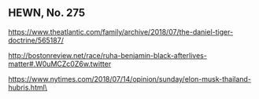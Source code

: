 ## HEWN, No. 275

https://www.theatlantic.com/family/archive/2018/07/the-daniel-tiger-doctrine/565187/

http://bostonreview.net/race/ruha-benjamin-black-afterlives-matter#.W0uMCZc0Z6w.twitter

https://www.nytimes.com/2018/07/14/opinion/sunday/elon-musk-thailand-hubris.html\
